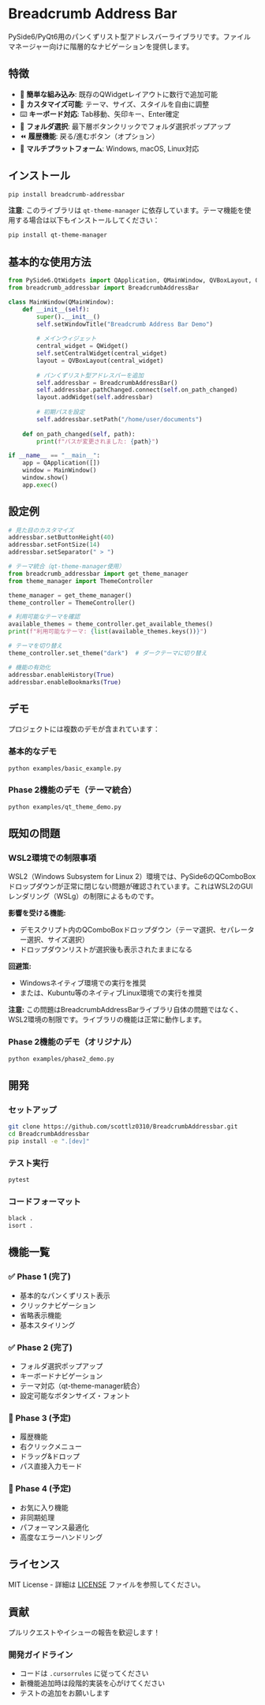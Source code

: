 # Breadcrumb Address Bar

PySide6/PyQt6用のパンくずリスト型アドレスバーライブラリです。ファイルマネージャー向けに階層的なナビゲーションを提供します。

## 特徴

- 🚀 **簡単な組み込み**: 既存のQWidgetレイアウトに数行で追加可能
- 🎨 **カスタマイズ可能**: テーマ、サイズ、スタイルを自由に調整
- ⌨️ **キーボード対応**: Tab移動、矢印キー、Enter確定
- 📁 **フォルダ選択**: 最下層ボタンクリックでフォルダ選択ポップアップ
- ⏪ **履歴機能**: 戻る/進むボタン（オプション）
- 🎯 **マルチプラットフォーム**: Windows, macOS, Linux対応

## インストール

```bash
pip install breadcrumb-addressbar
```

**注意**: このライブラリは `qt-theme-manager` に依存しています。テーマ機能を使用する場合は以下もインストールしてください：

```bash
pip install qt-theme-manager
```

## 基本的な使用方法

```python
from PySide6.QtWidgets import QApplication, QMainWindow, QVBoxLayout, QWidget
from breadcrumb_addressbar import BreadcrumbAddressBar

class MainWindow(QMainWindow):
    def __init__(self):
        super().__init__()
        self.setWindowTitle("Breadcrumb Address Bar Demo")
        
        # メインウィジェット
        central_widget = QWidget()
        self.setCentralWidget(central_widget)
        layout = QVBoxLayout(central_widget)
        
        # パンくずリスト型アドレスバーを追加
        self.addressbar = BreadcrumbAddressBar()
        self.addressbar.pathChanged.connect(self.on_path_changed)
        layout.addWidget(self.addressbar)
        
        # 初期パスを設定
        self.addressbar.setPath("/home/user/documents")
    
    def on_path_changed(self, path):
        print(f"パスが変更されました: {path}")

if __name__ == "__main__":
    app = QApplication([])
    window = MainWindow()
    window.show()
    app.exec()
```

## 設定例

```python
# 見た目のカスタマイズ
addressbar.setButtonHeight(40)
addressbar.setFontSize(14)
addressbar.setSeparator(" > ")

# テーマ統合（qt-theme-manager使用）
from breadcrumb_addressbar import get_theme_manager
from theme_manager import ThemeController

theme_manager = get_theme_manager()
theme_controller = ThemeController()

# 利用可能なテーマを確認
available_themes = theme_controller.get_available_themes()
print(f"利用可能なテーマ: {list(available_themes.keys())}")

# テーマを切り替え
theme_controller.set_theme("dark")  # ダークテーマに切り替え

# 機能の有効化
addressbar.enableHistory(True)
addressbar.enableBookmarks(True)
```

## デモ

プロジェクトには複数のデモが含まれています：

### 基本的なデモ
```bash
python examples/basic_example.py
```

### Phase 2機能のデモ（テーマ統合）
```bash
python examples/qt_theme_demo.py
```

## 既知の問題

### WSL2環境での制限事項

WSL2（Windows Subsystem for Linux 2）環境では、PySide6のQComboBoxドロップダウンが正常に閉じない問題が確認されています。これはWSL2のGUIレンダリング（WSLg）の制限によるものです。

**影響を受ける機能:**
- デモスクリプト内のQComboBoxドロップダウン（テーマ選択、セパレーター選択、サイズ選択）
- ドロップダウンリストが選択後も表示されたままになる

**回避策:**
- Windowsネイティブ環境での実行を推奨
- または、Kubuntu等のネイティブLinux環境での実行を推奨

**注意:** この問題はBreadcrumbAddressBarライブラリ自体の問題ではなく、WSL2環境の制限です。ライブラリの機能は正常に動作します。

### Phase 2機能のデモ（オリジナル）
```bash
python examples/phase2_demo.py
```

## 開発

### セットアップ

```bash
git clone https://github.com/scottlz0310/BreadcrumbAddressbar.git
cd BreadcrumbAddressbar
pip install -e ".[dev]"
```

### テスト実行

```bash
pytest
```

### コードフォーマット

```bash
black .
isort .
```

## 機能一覧

### ✅ Phase 1 (完了)
- 基本的なパンくずリスト表示
- クリックナビゲーション
- 省略表示機能
- 基本スタイリング

### ✅ Phase 2 (完了)
- フォルダ選択ポップアップ
- キーボードナビゲーション
- テーマ対応（qt-theme-manager統合）
- 設定可能なボタンサイズ・フォント

### 🔄 Phase 3 (予定)
- 履歴機能
- 右クリックメニュー
- ドラッグ&ドロップ
- パス直接入力モード

### 🔄 Phase 4 (予定)
- お気に入り機能
- 非同期処理
- パフォーマンス最適化
- 高度なエラーハンドリング

## ライセンス

MIT License - 詳細は [LICENSE](LICENSE) ファイルを参照してください。

## 貢献

プルリクエストやイシューの報告を歓迎します！

### 開発ガイドライン
- コードは `.cursorrules` に従ってください
- 新機能追加時は段階的実装を心がけてください
- テストの追加をお願いします 
